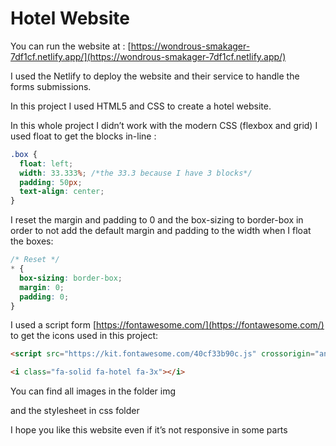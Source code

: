 # Hotel Website

You can run the website at : [https://wondrous-smakager-7df1cf.netlify.app/](https://wondrous-smakager-7df1cf.netlify.app/)

I used the Netlify to deploy the website and their service to handle the forms submissions. 

In this project I used HTML5 and CSS to create a hotel website.

In this whole project I didn’t work with the modern CSS (flexbox and grid) I used float to get the blocks in-line :

```css
.box {
  float: left;
  width: 33.333%; /*the 33.3 because I have 3 blocks*/
  padding: 50px;
  text-align: center;
}
```

I reset the margin and padding to 0 and the box-sizing to border-box in order to not add the default margin and padding to the width when I float the boxes:

```css
/* Reset */
* {
  box-sizing: border-box;
  margin: 0;
  padding: 0;
}
```

I used a script form [https://fontawesome.com/](https://fontawesome.com/) to get the icons used in this project: 

```html
<script src="https://kit.fontawesome.com/40cf33b90c.js" crossorigin="anonymous"></script>
```

```html
<i class="fa-solid fa-hotel fa-3x"></i>
```

You can find all images in the folder img 

and the stylesheet in css folder

I hope you like this website even if it’s not responsive in some parts